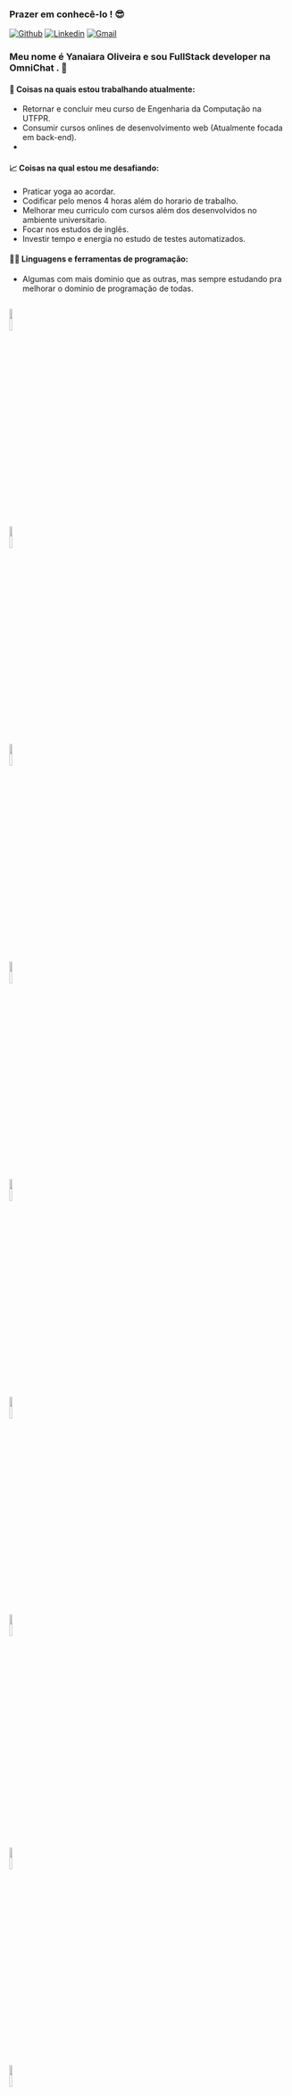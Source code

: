### Prazer em conhecê-lo ! 😎


[![Github](https://img.shields.io/badge/-Github-000?style=flat&logo=Github&logoColor=white)](https://github.com/Yanaiara)
[![Linkedin](https://img.shields.io/badge/-LinkedIn-blue?style=flat&logo=Linkedin&logoColor=white)](https://www.linkedin.com/in/yanaiara/)
[![Gmail](https://img.shields.io/badge/-Gmail-c14438?style=flat&logo=Gmail&logoColor=white)](mailto:yanaiara@alunos.utfpr.edu.br)


### Meu nome é Yanaiara Oliveira e sou FullStack developer na OmniChat . 🚀


#### 🌱 Coisas na quais estou trabalhando atualmente: 
- Retornar e concluir meu curso de Engenharia da Computação na UTFPR.  
- Consumir cursos onlines de desenvolvimento web (Atualmente focada em back-end).
- 

#### 📈 Coisas na qual estou me desafiando:
- Praticar yoga ao acordar.
- Codificar pelo menos 4 horas além do horario de trabalho. 
- Melhorar meu curriculo com cursos além dos desenvolvidos no ambiente universitario. 
- Focar nos estudos de inglês.
- Investir tempo e energia no estudo de testes automatizados.

#### 👩‍💻 Linguagens e ferramentas de programação: 
 - Algumas com mais dominio que as outras, mas sempre estudando pra melhorar o dominio de programação de todas.
 
<code> <img width="10%" src="https://www.vectorlogo.zone/logos/javascript/javascript-horizontal.svg" ></code>
<code> <img width="10%" src="https://www.vectorlogo.zone/logos/w3_html5/w3_html5-ar21.svg"></code>
<code> <img width="10%" src="https://www.vectorlogo.zone/logos/sass-lang/sass-lang-ar21.svg"></code>
<code> <img width="10%" src="https://www.vectorlogo.zone/logos/python/python-ar21.svg"></code>
<code> <img width="10%" src="https://www.vectorlogo.zone/logos/nodejs/nodejs-ar21.svg"></code>
<code> <img width="10%" src="https://www.vectorlogo.zone/logos/reactjs/reactjs-ar21.svg"></code>
<code> <img width="10%" src="https://www.vectorlogo.zone/logos/angular/angular-ar21.svg"></code>

<code> <img width="10%" src="https://www.vectorlogo.zone/logos/git-scm/git-scm-ar21.svg"></code>
<code> <img width="10%" src="https://www.vectorlogo.zone/logos/gitlab/gitlab-ar21.svg"></code>
<code> <img width="10%" src="https://www.vectorlogo.zone/logos/github/github-ar21.svg"></code>
<code> <img width="10%" src="https://www.vectorlogo.zone/logos/mongodb/mongodb-ar21.svg"></code>
<code> <img width="10%" src="https://www.vectorlogo.zone/logos/npmjs/npmjs-ar21.svg"></code>
<code> <img width="10%" src="https://www.vectorlogo.zone/logos/getpostman/getpostman-ar21.svg"></code>

![GitHub stats]( https://github-readme-stats.vercel.app/api?username=Yanaiara&show_icons=true)
